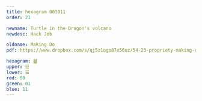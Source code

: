 ```yaml
---
title: hexagram 001011
order: 21

newname: Turtle in the Dragon's volcano
newdesc: Hack Job

oldname: Making Do
pdf: https://www.dropbox.com/s/qj5z1ogo87e56uz/54-23-propriety-making-do.pdf?dl=0

hexagram: ䷵
upper: ☳
lower: ☱
red: 00
green: 01
blue: 11
---
```


